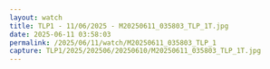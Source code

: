 ```yaml
---
layout: watch
title: TLP1 - 11/06/2025 - M20250611_035803_TLP_1T.jpg
date: 2025-06-11 03:58:03
permalink: /2025/06/11/watch/M20250611_035803_TLP_1
capture: TLP1/2025/202506/20250610/M20250611_035803_TLP_1T.jpg
---
```


